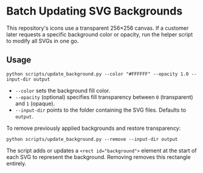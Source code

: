 # Batch Updating SVG Backgrounds

This repository's icons use a transparent 256×256 canvas. If a customer later requests a specific background color or opacity, run the helper script to modify all SVGs in one go.

## Usage

```
python scripts/update_background.py --color "#FFFFFF" --opacity 1.0 --input-dir output
```

- `--color` sets the background fill color.
- `--opacity` (optional) specifies fill transparency between `0` (transparent) and `1` (opaque).
- `--input-dir` points to the folder containing the SVG files. Defaults to `output`.

To remove previously applied backgrounds and restore transparency:

```
python scripts/update_background.py --remove --input-dir output
```

The script adds or updates a `<rect id="background">` element at the start of each SVG to represent the background. Removing removes this rectangle entirely.
